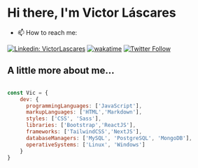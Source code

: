 # Hi there, I'm Victor Láscares

- 📫 How to reach me:

[![Linkedin: VictorLascares](https://img.shields.io/badge/-VictorLascares-blue?style=for-the-badge&logo=Linkedin&logoColor=white&link=https://www.linkedin.com/in/victorLascares/)](https://www.linkedin.com/in/victorLascares/)
[![wakatime](https://wakatime.com/badge/user/de099a76-b5bc-4344-94d3-971ed90aa834.svg?style=for-the-badge)](https://wakatime.com/@de099a76-b5bc-4344-94d3-971ed90aa834)
[![Twitter Follow](https://img.shields.io/twitter/follow/victor_lascares?style=for-the-badge)](https://twitter.com/victor_lascares)

## A little more about me...

```javascript

const Vic = {
    dev: {
      programmingLanguages: ['JavaScript'],
      markupLanguages: ['HTML','Markdown'],
      styles: ['CSS', 'Sass'],
      libraries: ['Bootstrap','ReactJS'],
      frameworks: ['TailwindCSS','NextJS'],
      databaseManagers: ['MySQL', 'PostgreSQL', 'MongoDB'],
      operativeSystems: ['Linux', 'Windows']
    }
}

```
